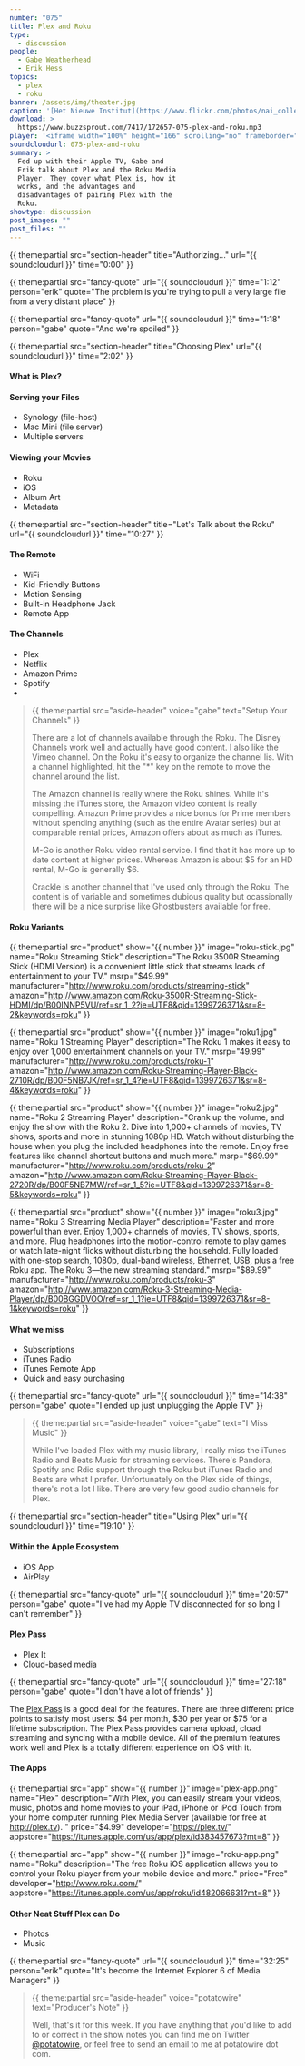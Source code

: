 ```yaml
---
number: "075"
title: Plex and Roku
type:
  - discussion
people:
  - Gabe Weatherhead
  - Erik Hess
topics:
  - plex
  - roku
banner: /assets/img/theater.jpg
caption: '[Het Nieuwe Institut](https://www.flickr.com/photos/nai_collection/5415224445)'
download: >
  https://www.buzzsprout.com/7417/172657-075-plex-and-roku.mp3
player: '<iframe width="100%" height="166" scrolling="no" frameborder="no" src="https://w.soundcloud.com/player/?url=https%3A//api.soundcloud.com/tracks/148838598%3Fsecret_token%3Ds-Z0Bbj&color=ff5500&auto_play=false&hide_related=false&show_artwork=true"></iframe>'
soundcloudurl: 075-plex-and-roku
summary: >
  Fed up with their Apple TV, Gabe and
  Erik talk about Plex and the Roku Media
  Player. They cover what Plex is, how it
  works, and the advantages and
  disadvantages of pairing Plex with the
  Roku.
showtype: discussion
post_images: ""
post_files: ""
---
```


{{ theme:partial src="section-header" title="Authorizing..." url="{{ soundcloudurl }}" time="0:00" }}

{{ theme:partial src="fancy-quote" url="{{ soundcloudurl }}" time="1:12" person="erik" quote="The problem is you're trying to pull a very large file from a very distant place" }}

{{ theme:partial src="fancy-quote" url="{{ soundcloudurl }}" time="1:18" person="gabe" quote="And we're spoiled" }}

{{ theme:partial src="section-header" title="Choosing Plex" url="{{ soundcloudurl }}" time="2:02" }}

#### What is Plex?

#### Serving your Files

* Synology (file-host)
* Mac Mini (file server)
* Multiple servers

#### Viewing your Movies

* Roku
* iOS
* Album Art
* Metadata

{{ theme:partial src="section-header" title="Let's Talk about the Roku" url="{{ soundcloudurl }}" time="10:27" }}

#### The Remote

* WiFi
* Kid-Friendly Buttons
* Motion Sensing
* Built-in Headphone Jack
* Remote App

#### The Channels

* Plex
* Netflix
* Amazon Prime
* Spotify
* 

> {{ theme:partial src="aside-header" voice="gabe" text="Setup Your Channels" }}
>
> There are a lot of channels available through the Roku. The Disney Channels work well and actually have good content. I also like the Vimeo channel. On the Roku it's easy to organize the channel lis. With a channel highlighted, hit the "*" key on the remote to move the channel around the list.
> 
> The Amazon channel is really where the Roku shines. While it's missing the iTunes store, the Amazon video content is really compelling. Amazon Prime provides a nice bonus for Prime members without spending anything (such as the entire Avatar series) but at comparable rental prices, Amazon offers about as much as iTunes.
>
> M-Go is another Roku video rental service. I find that it has more up to date content at higher prices. Whereas Amazon is about $5 for an HD rental, M-Go is generally $6.
> 
> Crackle is another channel that I've used only through the Roku. The content is of variable and sometimes dubious quality but ocassionally there will be a nice surprise like Ghostbusters available for free.


#### Roku Variants

{{ theme:partial src="product" show="{{ number }}" image="roku-stick.jpg" name="Roku Streaming Stick" description="The Roku 3500R Streaming Stick (HDMI Version) is a convenient little stick that streams loads of entertainment to your TV." msrp="$49.99" manufacturer="http://www.roku.com/products/streaming-stick" amazon="http://www.amazon.com/Roku-3500R-Streaming-Stick-HDMI/dp/B00INNP5VU/ref=sr_1_2?ie=UTF8&qid=1399726371&sr=8-2&keywords=roku" }}

{{ theme:partial src="product" show="{{ number }}" image="roku1.jpg" name="Roku 1 Streaming Player" description="The Roku 1 makes it easy to enjoy over 1,000 entertainment channels on your TV." msrp="49.99" manufacturer="http://www.roku.com/products/roku-1" amazon="http://www.amazon.com/Roku-Streaming-Player-Black-2710R/dp/B00F5NB7JK/ref=sr_1_4?ie=UTF8&qid=1399726371&sr=8-4&keywords=roku" }}

{{ theme:partial src="product" show="{{ number }}" image="roku2.jpg" name="Roku 2 Streaming Player" description="Crank up the volume, and enjoy the show with the Roku 2. Dive into 1,000+ channels of movies, TV shows, sports and more in stunning 1080p HD. Watch without disturbing the house when you plug the included headphones into the remote. Enjoy free features like channel shortcut buttons and much more." msrp="$69.99" manufacturer="http://www.roku.com/products/roku-2" amazon="http://www.amazon.com/Roku-Streaming-Player-Black-2720R/dp/B00F5NB7MW/ref=sr_1_5?ie=UTF8&qid=1399726371&sr=8-5&keywords=roku" }}

{{ theme:partial src="product" show="{{ number }}" image="roku3.jpg" name="Roku 3 Streaming Media Player" description="Faster and more powerful than ever. Enjoy 1,000+ channels of movies, TV shows, sports, and more. Plug headphones into the motion-control remote to play games or watch late-night flicks without disturbing the household. Fully loaded with one-stop search, 1080p, dual-band wireless, Ethernet, USB, plus a free Roku app. The Roku 3—the new streaming standard." msrp="$89.99" manufacturer="http://www.roku.com/products/roku-3" amazon="http://www.amazon.com/Roku-3-Streaming-Media-Player/dp/B00BGGDVOO/ref=sr_1_1?ie=UTF8&qid=1399726371&sr=8-1&keywords=roku" }}

#### What we miss

* Subscriptions
* iTunes Radio
* iTunes Remote App
* Quick and easy purchasing

{{ theme:partial src="fancy-quote" url="{{ soundcloudurl }}" time="14:38" person="gabe" quote="I ended up just unplugging the Apple TV" }}

> {{ theme:partial src="aside-header" voice="gabe" text="I Miss Music" }}
>
> While I've loaded Plex with my music library, I really miss the iTunes Radio and Beats Music for streaming services. There's Pandora, Spotify and Rdio support through the Roku but iTunes Radio and Beats are what I prefer. Unfortunately on the Plex side of things, there's not a lot I like. There are very few good audio channels for Plex.

{{ theme:partial src="section-header" title="Using Plex" url="{{ soundcloudurl }}" time="19:10" }}

#### Within the Apple Ecosystem

* iOS App
* AirPlay

{{ theme:partial src="fancy-quote" url="{{ soundcloudurl }}" time="20:57" person="gabe" quote="I've had my Apple TV disconnected for so long I can't remember" }}

#### Plex Pass

* Plex It
* Cloud-based media

{{ theme:partial src="fancy-quote" url="{{ soundcloudurl }}" time="27:18" person="gabe" quote="I don't have a lot of friends" }}

The [Plex Pass](https://plex.tv/subscription/about) is a good deal for the features. There are three different price points to satisfy most users: $4 per month, $30 per year or $75 for a lifetime subscription. The Plex Pass provides camera upload, cload streaming and syncing with a mobile device. All of the premium features work well and Plex is a totally different experience on iOS with it.

#### The Apps

{{ theme:partial src="app" show="{{ number }}" image="plex-app.png" name="Plex" description="With Plex, you can easily stream your videos, music, photos and home movies to your iPad, iPhone or iPod Touch from your home computer running Plex Media Server (available for free at http://plex.tv). " price="$4.99" developer="https://plex.tv/" appstore="https://itunes.apple.com/us/app/plex/id383457673?mt=8" }}

{{ theme:partial src="app" show="{{ number }}" image="roku-app.png" name="Roku" description="The free Roku iOS application allows you to control your Roku player from your mobile device and more." price="Free" developer="http://www.roku.com/" appstore="https://itunes.apple.com/us/app/roku/id482066631?mt=8" }}

#### Other Neat Stuff Plex can Do

* Photos
* Music

{{ theme:partial src="fancy-quote" url="{{ soundcloudurl }}" time="32:25" person="erik" quote="It's become the Internet Explorer 6 of Media Managers" }}

> {{ theme:partial src="aside-header" voice="potatowire" text="Producer's Note" }}
>
> Well, that's it for this week. If you have anything that you'd like to add to or correct in the show notes you can find me on Twitter [@potatowire](http://twitter.com/potatowire/), or feel free to send an email to me at potatowire dot com.
